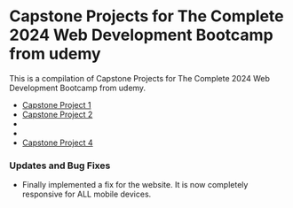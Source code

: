 # Capstone Projects for The Complete 2024 Web Development Bootcamp from udemy
This is a compilation of Capstone Projects for The Complete 2024 Web Development Bootcamp from udemy. 
<ul>
<li><a href="https://github.com/jeanj14/webDevCapstoneProjects/tree/01539fbb020291cb708a8ebe71f2298c932a45b2/CapstoneProject1/index.html">Capstone Project 1</a></li>
<li><a href="./CapstoneProject2/index.html">Capstone Project 2</a></li>
<li><a href="./CapstoneProject3/"></a><li>
<li><a href="./CapstoneProject4/">Capstone Project 4</a></li>
</ul>

<h3>Updates and Bug Fixes</h3>
<ul>
  <li>Finally implemented a fix for the website. It is now completely responsive for ALL mobile devices. </li>
</ul>

